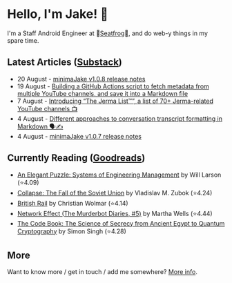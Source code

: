 # Hello, I'm Jake! 👋

I'm a Staff Android Engineer at 🐸[Seatfrog](https://seatfrog.com/)🐸, and do web-y things in my spare time. 

## Latest Articles ([Substack](https://jakeweeklee.substack.com))
<!-- feed start -->
- 20 August - [minimaJake v1.0.8 release notes](https://minima.jakelee.co.uk/v1.0.8/)
- 19 August - [Building a GitHub Actions script to fetch metadata from multiple YouTube channels, and save it into a Markdown file](https://blog.jakelee.co.uk/fetching-youtube-metadata-in-github-actions-and-persisting/)
- 7 August - [Introducing “The Jerma List™️”, a list of 70+ Jerma-related YouTube channels 📺](https://blog.jakelee.co.uk/jerma-fan-channel-list/)
- 4 August - [Different approaches to conversation transcript formatting in Markdown 🗣️✍️](https://blog.jakelee.co.uk/markdown-conversation-formatting/)
- 4 August - [minimaJake v1.0.7 release notes](https://minima.jakelee.co.uk/v1.0.7/)
<!-- feed end -->

## Currently Reading ([Goodreads](https://goodreads.com/jakesteam))
<!-- GOODREADS-LIST:START -->
- [An Elegant Puzzle: Systems of Engineering Management](https://www.goodreads.com/review/show/4897983185?utm_medium=api&utm_source=rss) by Will Larson (⭐️4.09)
- [Collapse: The Fall of the Soviet Union](https://www.goodreads.com/review/show/4630812022?utm_medium=api&utm_source=rss) by Vladislav M. Zubok (⭐️4.24)
- [British Rail](https://www.goodreads.com/review/show/5713163925?utm_medium=api&utm_source=rss) by Christian Wolmar (⭐️4.14)
- [Network Effect (The Murderbot Diaries, #5)](https://www.goodreads.com/review/show/5765845882?utm_medium=api&utm_source=rss) by Martha Wells (⭐️4.44)
- [The Code Book: The Science of Secrecy from Ancient Egypt to Quantum Cryptography](https://www.goodreads.com/review/show/5781806055?utm_medium=api&utm_source=rss) by Simon Singh (⭐️4.28)
<!-- GOODREADS-LIST:END -->

## More

Want to know more / get in touch / add me somewhere? [More info](https://jakelee.co.uk/about/).
